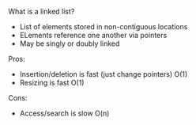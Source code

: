 What is a linked list?
- List of elements stored in non-contiguous locations
- ELements reference one another via pointers
- May be singly or doubly linked

Pros: 
- Insertion/deletion is fast (just change pointers) O(1)
- Resizing is fast O(1)

Cons:
- Access/search is slow O(n)